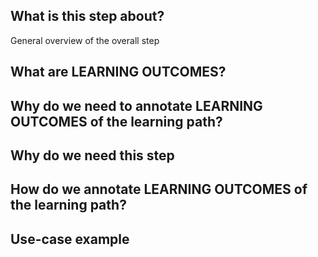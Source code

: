 ## What is this step about?
General overview of the overall step

## What are LEARNING OUTCOMES?

## Why do we need to annotate LEARNING OUTCOMES of the learning path?

## Why do we need this step

## How do we annotate LEARNING OUTCOMES of the learning path?

## Use-case example

